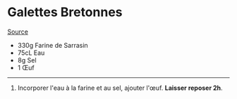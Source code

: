 # Galettes Bretonnes

[Source](http://www.recettes-bretonnes.fr/galette-bretonne/recette-galette-sarrasin.html)

- 330g Farine de Sarrasin
- 75cL Eau
- 8g Sel
- 1 Œuf

---

1. Incorporer l'eau à la farine et au sel, ajouter l'œuf. **Laisser reposer 2h**.
